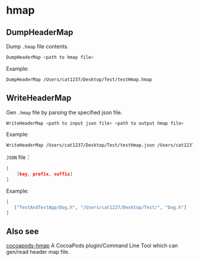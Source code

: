 # hmap

## DumpHeaderMap
Dump `.hmap` file contents.
```sh
DumpHeaderMap <path to hmap file>
```
Example:
```sh
DumpHeaderMap /Users/cat1237/Desktop/Test/testHmap.hmap
```

## WriteHeaderMap
Gen `.hmap` file by parsing the specified json file.

```sh
WriteHeaderMap <path to input json file> <path to output hmap file>
```
Example:
```sh
WriteHeaderMap /Users/cat1237/Desktop/Test/testHmap.json /Users/cat1237/Desktop/Test/testHmap.hmap
```
`JSON` file：
```json
[
    [key, prefix, suffix]
]
```
Example:
```json
[
   ["TestAndTestApp/Dog.h", "/Users/cat1237/Desktop/Test/", "Dog.h"]
]
```

## Also see
[cocoapods-hmap](https://github.com/Cat1237/cocoapods-hmap)
A CocoaPods plugin/Command Line Tool which can gen/read header map file.

